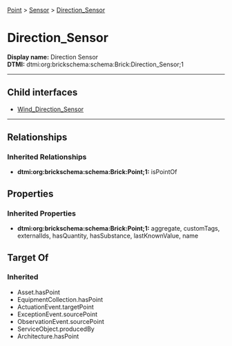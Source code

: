[Point](../../Point.md) > [Sensor](../Sensor.md) > [Direction_Sensor](.)
# Direction_Sensor

**Display name:** Direction Sensor<br />
**DTMI:** dtmi:org:brickschema:schema:Brick:Direction_Sensor;1

---


## Child interfaces
* [Wind_Direction_Sensor](Wind_Direction_Sensor.md)

---
## Relationships
### Inherited Relationships
* **dtmi:org:brickschema:schema:Brick:Point;1:** isPointOf
## Properties
### Inherited Properties
* **dtmi:org:brickschema:schema:Brick:Point;1:** aggregate, customTags, externalIds, hasQuantity, hasSubstance, lastKnownValue, name
## Target Of
### Inherited
* Asset.hasPoint
* EquipmentCollection.hasPoint
* ActuationEvent.targetPoint
* ExceptionEvent.sourcePoint
* ObservationEvent.sourcePoint
* ServiceObject.producedBy
* Architecture.hasPoint
